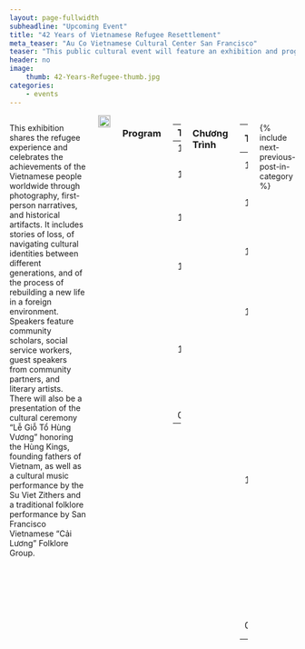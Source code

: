 ```yaml
---
layout: page-fullwidth
subheadline: "Upcoming Event"
title: "42 Years of Vietnamese Refugee Resettlement"
meta_teaser: "Au Co Vietnamese Cultural Center San Francisco"
teaser: "This public cultural event will feature an exhibition and program to mark the 42nd anniversary of the Vietnamese diaspora and refugee resettlement."
header: no
image:
    thumb: 42-Years-Refugee-thumb.jpg
categories:
    - events
---
```

<!--more-->
<div class="small-12 columns" style="padding: 0px; border-bottom: none;" markdown="1">

This exhibition shares the refugee experience and celebrates the achievements of the Vietnamese people worldwide through photography, first-person narratives, and historical artifacts.  It includes stories of loss, of navigating cultural identities between different generations, and of the process of rebuilding a new life in a foreign environment. Speakers feature community scholars, social service workers, guest speakers from community partners, and literary artists. There will also be a presentation of the cultural ceremony “Lễ Giỗ Tổ Hùng Vương” honoring the Hùng Kings, founding fathers of Vietnam, as well as a cultural music performance by the Su Viet Zithers and a traditional folklore performance by San Francisco Vietnamese “Cải Lương” Folklore Group.

<img width="100%" style="border: 1px solid #cccccc;" src="{{ site.baseurl }}/images/42-Years-Refugee.jpg">

### Program

Time______________________ | Performance
------------- | ---
10:30 – 11:00 | Lion Dance
11:00 – 11:30 | Salute the Flag and Opening Remarks
11:30 – 11:50 | Le Gio To Hung Vuong, Honoring the Hung Kings
11:50 – 12:10 | Le Quoc Han, Memorializing April 30, Saigon Fall
12:10 – 01:30 | 42 Years – Memorializing the Search for Freedom and Liberty, and Commemorating the Resettlement of the Vietnamese Refugees
01:30 – 02:00 | Refreshment

### Chương Trình

Time______________________ | Tiết Mục
------------- | ---
10:30 – 11:00 | Múa lân
11:00 – 11:30 | Chào cờ và Khai mạc
11:30 – 11:50 | Lễ Giỗ Tổ Hùng Vương
11:50 – 12:10 | Lễ Quốc Hận 30 tháng Tư
12:10 – 01:30 | 42 Năm – Lễ Tưởng Niệm Sự Hy Sinh Trên Hành Trình Tìm Tự Do, và Kỷ Niệm Sự Hình Thành Cộng Đồng Việt Nam tại Hải Ngoại
01:30 – 02:00 | Ẩm thực

<!--
<table style="border-color: #cccccc; margin-left: auto; margin-right: auto;" border="1" width="100%">
<tbody>
<tr style="padding: 2rem 0.625rem 0.5625rem 0.625rem">
<td align="center" style="padding: 2rem 0.625rem 0.5625rem 0.625rem">
<p style="text-align: center;"><iframe style="border:1px solid #cccccc" src="https://www.youtube.com/embed/-K26gMM9wY0" width="560" height="315" frameborder="0" allowfullscreen=""></iframe></p>
</td>
</tr>
</tbody>
</table>

<table style="border-color: #cccccc; margin-left: auto; margin-right: auto;" border="1" width="100%">
<tbody>
<tr style="padding: 2rem 0.625rem 0.5625rem 0.625rem">
<td align="center" style="padding: 2rem 0.625rem 0.5625rem 0.625rem">
<p style="text-align: center;"><iframe style="border:1px solid #cccccc" src="https://www.youtube.com/embed/fBNladQF_kg" width="560" height="315" frameborder="0" allowfullscreen=""></iframe></p>
</td>
</tr>
</tbody>
</table>
-->

{% include next-previous-post-in-category %}

</div>
